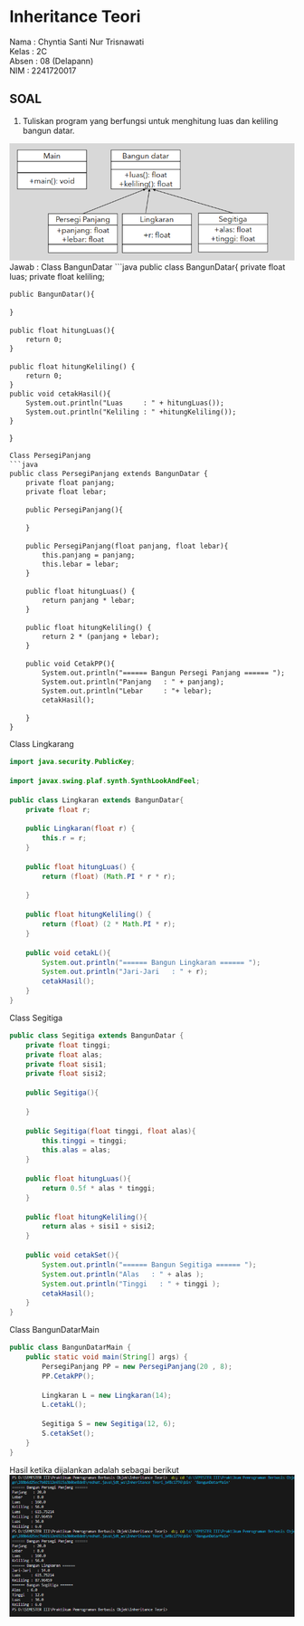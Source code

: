 # Inheritance Teori
Nama : Chyntia Santi Nur Trisnawati             
Kelas : 2C             
Absen : 08 (Delapann)          
NIM : 2241720017

## SOAL
1. Tuliskan program yang berfungsi untuk menghitung luas dan keliling bangun datar.
<img src = "satu.png">
Jawab :    
Class BangunDatar
```java
public class BangunDatar{
    private float luas;
    private float keliling;

    public BangunDatar(){

    }

    public float hitungLuas(){
        return 0;
    }

    public float hitungKeliling() {
        return 0;
    }
    public void cetakHasil(){
        System.out.println("Luas     : " + hitungLuas());
        System.out.println("Keliling : " +hitungKeliling());
    }
}
```
Class PersegiPanjang
```java
public class PersegiPanjang extends BangunDatar {
    private float panjang;
    private float lebar;

    public PersegiPanjang(){

    }

    public PersegiPanjang(float panjang, float lebar){
        this.panjang = panjang;
        this.lebar = lebar;
    }

    public float hitungLuas() {
        return panjang * lebar;
    }

    public float hitungKeliling() {
        return 2 * (panjang + lebar);
    }

    public void CetakPP(){
        System.out.println("====== Bangun Persegi Panjang ====== ");
        System.out.println("Panjang   : " + panjang);
        System.out.println("Lebar     : "+ lebar);
        cetakHasil();

    }
}
```
Class Lingkarang
```java
import java.security.PublicKey;

import javax.swing.plaf.synth.SynthLookAndFeel;

public class Lingkaran extends BangunDatar{
    private float r;

    public Lingkaran(float r) {
        this.r = r;
    }

    public float hitungLuas() {
        return (float) (Math.PI * r * r);

    }

    public float hitungKeliling() {
        return (float) (2 * Math.PI * r);
    }

    public void cetakL(){
        System.out.println("====== Bangun Lingkaran ====== ");
        System.out.println("Jari-Jari   : " + r);
        cetakHasil();
    }
}
```
Class Segitiga
```java
public class Segitiga extends BangunDatar {
    private float tinggi;
    private float alas;
    private float sisi1;
    private float sisi2;

    public Segitiga(){

    }

    public Segitiga(float tinggi, float alas){
        this.tinggi = tinggi;
        this.alas = alas;
    }

    public float hitungLuas(){
        return 0.5f * alas * tinggi;
    }

    public float hitungKeliling(){
        return alas + sisi1 + sisi2;
    }

    public void cetakSet(){
        System.out.println("====== Bangun Segitiga ====== ");
        System.out.println("Alas   : " + alas );
        System.out.println("Tinggi   : " + tinggi );
        cetakHasil();
    }
}
```
Class BangunDatarMain
```java
public class BangunDatarMain {
    public static void main(String[] args) {
        PersegiPanjang PP = new PersegiPanjang(20 , 8);
        PP.CetakPP();

        Lingkaran L = new Lingkaran(14);
        L.cetakL();

        Segitiga S = new Segitiga(12, 6);
        S.cetakSet();
    }
}
```
Hasil ketika dijalankan adalah sebagai berikut
<img src = "dua.png">